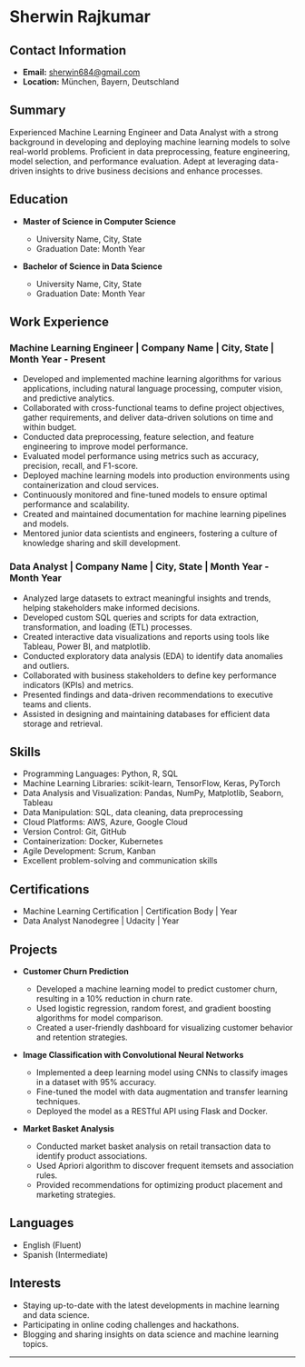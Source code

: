 # Sherwin Rajkumar

## Contact Information
- **Email:** sherwin684@gmail.com
- **Location:** München, Bayern, Deutschland

## Summary
Experienced Machine Learning Engineer and Data Analyst with a strong background in developing and deploying machine learning models to solve real-world problems. Proficient in data preprocessing, feature engineering, model selection, and performance evaluation. Adept at leveraging data-driven insights to drive business decisions and enhance processes.

## Education
- **Master of Science in Computer Science**
  - University Name, City, State
  - Graduation Date: Month Year

- **Bachelor of Science in Data Science**
  - University Name, City, State
  - Graduation Date: Month Year

## Work Experience
### Machine Learning Engineer | Company Name | City, State | Month Year - Present
- Developed and implemented machine learning algorithms for various applications, including natural language processing, computer vision, and predictive analytics.
- Collaborated with cross-functional teams to define project objectives, gather requirements, and deliver data-driven solutions on time and within budget.
- Conducted data preprocessing, feature selection, and feature engineering to improve model performance.
- Evaluated model performance using metrics such as accuracy, precision, recall, and F1-score.
- Deployed machine learning models into production environments using containerization and cloud services.
- Continuously monitored and fine-tuned models to ensure optimal performance and scalability.
- Created and maintained documentation for machine learning pipelines and models.
- Mentored junior data scientists and engineers, fostering a culture of knowledge sharing and skill development.

### Data Analyst | Company Name | City, State | Month Year - Month Year
- Analyzed large datasets to extract meaningful insights and trends, helping stakeholders make informed decisions.
- Developed custom SQL queries and scripts for data extraction, transformation, and loading (ETL) processes.
- Created interactive data visualizations and reports using tools like Tableau, Power BI, and matplotlib.
- Conducted exploratory data analysis (EDA) to identify data anomalies and outliers.
- Collaborated with business stakeholders to define key performance indicators (KPIs) and metrics.
- Presented findings and data-driven recommendations to executive teams and clients.
- Assisted in designing and maintaining databases for efficient data storage and retrieval.

## Skills
- Programming Languages: Python, R, SQL
- Machine Learning Libraries: scikit-learn, TensorFlow, Keras, PyTorch
- Data Analysis and Visualization: Pandas, NumPy, Matplotlib, Seaborn, Tableau
- Data Manipulation: SQL, data cleaning, data preprocessing
- Cloud Platforms: AWS, Azure, Google Cloud
- Version Control: Git, GitHub
- Containerization: Docker, Kubernetes
- Agile Development: Scrum, Kanban
- Excellent problem-solving and communication skills

## Certifications
- Machine Learning Certification | Certification Body | Year
- Data Analyst Nanodegree | Udacity | Year

## Projects
- **Customer Churn Prediction**
  - Developed a machine learning model to predict customer churn, resulting in a 10% reduction in churn rate.
  - Used logistic regression, random forest, and gradient boosting algorithms for model comparison.
  - Created a user-friendly dashboard for visualizing customer behavior and retention strategies.

- **Image Classification with Convolutional Neural Networks**
  - Implemented a deep learning model using CNNs to classify images in a dataset with 95% accuracy.
  - Fine-tuned the model with data augmentation and transfer learning techniques.
  - Deployed the model as a RESTful API using Flask and Docker.

- **Market Basket Analysis**
  - Conducted market basket analysis on retail transaction data to identify product associations.
  - Used Apriori algorithm to discover frequent itemsets and association rules.
  - Provided recommendations for optimizing product placement and marketing strategies.

## Languages
- English (Fluent)
- Spanish (Intermediate)

## Interests
- Staying up-to-date with the latest developments in machine learning and data science.
- Participating in online coding challenges and hackathons.
- Blogging and sharing insights on data science and machine learning topics.

---

